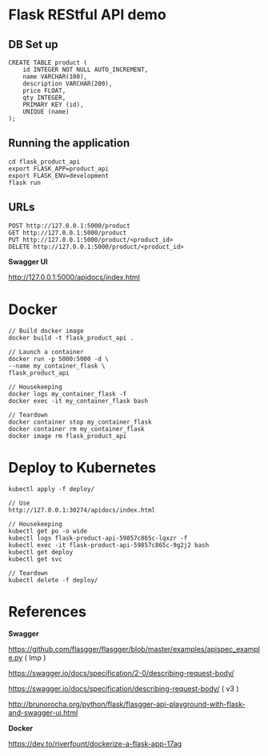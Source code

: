
# Flask REStful API demo

## DB Set up

```
CREATE TABLE product (
	id INTEGER NOT NULL AUTO_INCREMENT,
	name VARCHAR(100),
	description VARCHAR(200),
	price FLOAT,
	qty INTEGER,
	PRIMARY KEY (id),
	UNIQUE (name)
);
```

## Running the application

```
cd flask_product_api
export FLASK_APP=product_api
export FLASK_ENV=development
flask run
```

## URLs

```
POST http://127.0.0.1:5000/product
GET http://127.0.0.1:5000/product
PUT http://127.0.0.1:5000/product/<product_id>
DELETE http://127.0.0.1:5000/product/<product_id>
```

**Swagger UI**

http://127.0.0.1:5000/apidocs/index.html 

# Docker 

```
// Build docker image
docker build -t flask_product_api .

// Launch a container
docker run -p 5000:5000 -d \
--name my_container_flask \
flask_product_api

// Housekeeping
docker logs my_container_flask -f
docker exec -it my_container_flask bash

// Teardown
docker container stop my_container_flask
docker container rm my_container_flask
docker image rm flask_product_api
```

# Deploy to Kubernetes

```
kubectl apply -f deploy/

// Use
http://127.0.0.1:30274/apidocs/index.html 

// Housekeeping
kubectl get po -o wide
kubectl logs flask-product-api-59857c865c-lqxzr -f
kubectl exec -it flask-product-api-59857c865c-9g2j2 bash
kubectl get deploy
kubectl get svc

// Teardown
kubectl delete -f deploy/
````

References
==========

**Swagger**

https://github.com/flasgger/flasgger/blob/master/examples/apispec_example.py ( Imp )

https://swagger.io/docs/specification/2-0/describing-request-body/

https://swagger.io/docs/specification/describing-request-body/ ( v3 )

http://brunorocha.org/python/flask/flasgger-api-playground-with-flask-and-swagger-ui.html

**Docker**

https://dev.to/riverfount/dockerize-a-flask-app-17ag

